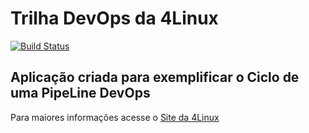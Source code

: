 # Trilha DevOps da 4Linux

<!-- Altere a Flag abaixo com sua URL do Travis -->
[![Build Status](https://travis-ci.org/pablorgds/DevOpsLab-HelloWorld.svg?branch=master)](https://travis-ci.org/pablorgds/DevOpsLab-HelloWorld)

## Aplicação criada para exemplificar o Ciclo de uma PipeLine DevOps


Para maiores informações acesse o [Site da 4Linux](https://www.4linux.com.br/cursos/devops)
